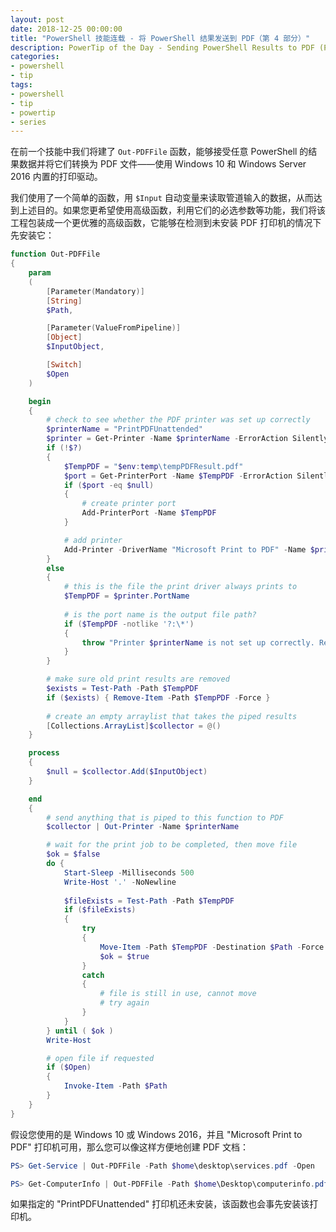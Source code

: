 ```yaml
---
layout: post
date: 2018-12-25 00:00:00
title: "PowerShell 技能连载 - 将 PowerShell 结果发送到 PDF（第 4 部分）"
description: PowerTip of the Day - Sending PowerShell Results to PDF (Part 4)
categories:
- powershell
- tip
tags:
- powershell
- tip
- powertip
- series
---
```

在前一个技能中我们将建了 `Out-PDFFile` 函数，能够接受任意 PowerShell 的结果数据并将它们转换为 PDF 文件——使用 Windows 10 和 Windows Server 2016 内置的打印驱动。

我们使用了一个简单的函数，用 `$Input` 自动变量来读取管道输入的数据，从而达到上述目的。如果您更希望使用高级函数，利用它们的必选参数等功能，我们将该工程包装成一个更优雅的高级函数，它能够在检测到未安装 PDF 打印机的情况下先安装它：

```powershell
function Out-PDFFile
{
    param
    (
        [Parameter(Mandatory)]
        [String]
        $Path,

        [Parameter(ValueFromPipeline)]
        [Object]
        $InputObject,

        [Switch]
        $Open
    )

    begin
    {
        # check to see whether the PDF printer was set up correctly
        $printerName = "PrintPDFUnattended"
        $printer = Get-Printer -Name $printerName -ErrorAction SilentlyContinue
        if (!$?)
        {
            $TempPDF = "$env:temp\tempPDFResult.pdf"
            $port = Get-PrinterPort -Name $TempPDF -ErrorAction SilentlyContinue
            if ($port -eq $null)
            {
                # create printer port
                Add-PrinterPort -Name $TempPDF 
            }

            # add printer
            Add-Printer -DriverName "Microsoft Print to PDF" -Name $printerName -PortName $TempPDF 
        }
        else
        {
            # this is the file the print driver always prints to
            $TempPDF = $printer.PortName
            
            # is the port name is the output file path?
            if ($TempPDF -notlike '?:\*')
            {
                throw "Printer $printerName is not set up correctly. Remove the printer, and try again."
            }
        }

        # make sure old print results are removed
        $exists = Test-Path -Path $TempPDF
        if ($exists) { Remove-Item -Path $TempPDF -Force }
        
        # create an empty arraylist that takes the piped results
        [Collections.ArrayList]$collector = @()
    }

    process
    {
        $null = $collector.Add($InputObject)
    }

    end
    {
        # send anything that is piped to this function to PDF
        $collector | Out-Printer -Name $printerName

        # wait for the print job to be completed, then move file
        $ok = $false
        do { 
            Start-Sleep -Milliseconds 500
            Write-Host '.' -NoNewline
                
            $fileExists = Test-Path -Path $TempPDF
            if ($fileExists)
            {
                try
                {
                    Move-Item -Path $TempPDF -Destination $Path -Force -ea Stop
                    $ok = $true
                }
                catch
                {
                    # file is still in use, cannot move
                    # try again
                }
            }
        } until ( $ok )
        Write-Host

        # open file if requested
        if ($Open)
        {
            Invoke-Item -Path $Path
        }
    }
}
```

假设您使用的是 Windows 10 或 Windows 2016，并且 "Microsoft Print to PDF" 打印机可用，那么您可以像这样方便地创建 PDF 文档：

```powershell
PS> Get-Service | Out-PDFFile -Path $home\desktop\services.pdf -Open

PS> Get-ComputerInfo | Out-PDFFile -Path $home\Desktop\computerinfo.pdf -Open 
```

如果指定的 "PrintPDFUnattended" 打印机还未安装，该函数也会事先安装该打印机。

<!--本文国际来源：[Sending PowerShell Results to PDF (Part 4)](https://community.idera.com/database-tools/powershell/powertips/b/tips/posts/sending-powershell-results-to-pdf-part-4)-->
